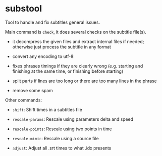 # substool

Tool to handle and fix subtitles general issues.

Main command is `check`, it does several checks on the subtitle file(s).

- it decompress the given files and extract internal files if needed; otherwise just process the subtitle in any format

- convert any encoding to utf-8

- fixes phrases timings if they are clearly wrong (e.g. starting and finishing at the same time, or finishing before starting)

- split parts if lines are too long or there are too many lines in the phrase

- remove some spam

Other commands:

- `shift`: Shift times in a subtitles file

- `rescale-params`: Rescale using parameters delta and speed

- `rescale-points`: Rescale using two points in time

- `rescale-mimic`: Rescale using a source file

- `adjust`: Adjust all .srt times to what .idx presents
